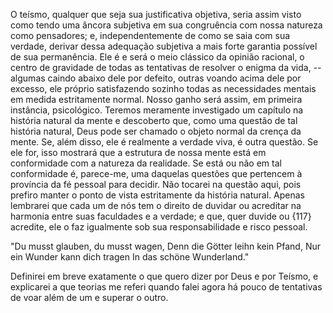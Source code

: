 O teísmo, qualquer que seja sua justificativa objetiva, seria assim visto como tendo uma âncora subjetiva em sua congruência com nossa natureza como pensadores; e, independentemente de como se saia com sua verdade, derivar dessa adequação subjetiva a mais forte garantia possível de sua permanência. Ele é e será o meio clássico da opinião racional, o centro de gravidade de todas as tentativas de resolver o enigma da vida, -- algumas caindo abaixo dele por defeito, outras voando acima dele por excesso, ele próprio satisfazendo sozinho todas as necessidades mentais em medida estritamente normal. Nosso ganho será assim, em primeira instância, psicológico. Teremos meramente investigado um capítulo na história natural da mente e descoberto que, como uma questão de tal história natural, Deus pode ser chamado o objeto normal da crença da mente. Se, além disso, ele é realmente a verdade viva, é outra questão. Se ele for, isso mostrará que a estrutura de nossa mente está em conformidade com a natureza da realidade. Se está ou não em tal conformidade é, parece-me, uma daquelas questões que pertencem à província da fé pessoal para decidir. Não tocarei na questão aqui, pois prefiro manter o ponto de vista estritamente da história natural. Apenas lembrarei que cada um de nós tem o direito de duvidar ou acreditar na harmonia entre suas faculdades e a verdade; e que, quer duvide ou {117} acredite, ele o faz igualmente sob sua responsabilidade e risco pessoal.

"Du musst glauben, du musst wagen,
    Denn die Götter leihn kein Pfand,
  Nur ein Wunder kann dich tragen
    In das schöne Wunderland."

Definirei em breve exatamente o que quero dizer por Deus e por Teísmo, e explicarei a que teorias me referi quando falei agora há pouco de tentativas de voar além de um e superar o outro.